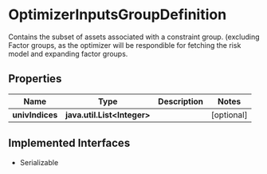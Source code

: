 

# OptimizerInputsGroupDefinition

Contains the subset of assets associated with a constraint group. (excluding Factor groups, as the optimizer will be respondible for fetching the risk model and expanding factor groups.

## Properties

Name | Type | Description | Notes
------------ | ------------- | ------------- | -------------
**univIndices** | **java.util.List&lt;Integer&gt;** |  |  [optional]


## Implemented Interfaces

* Serializable


